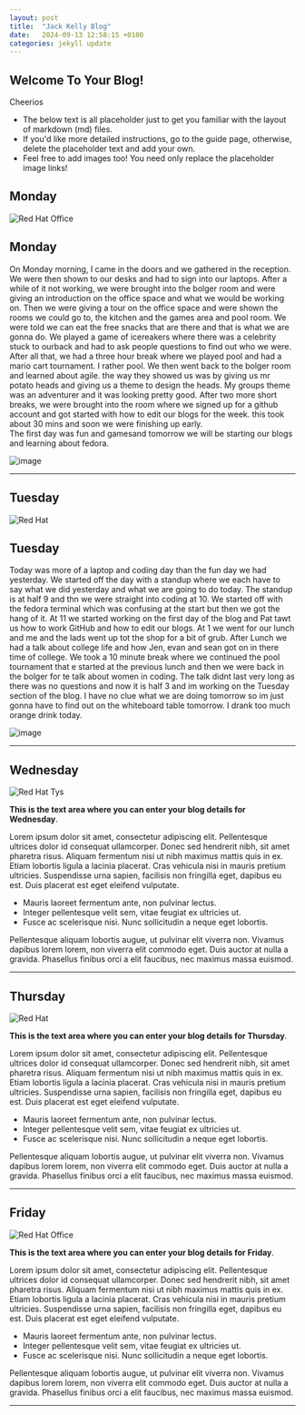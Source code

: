 ```yaml
---
layout: post
title:  "Jack Kelly Blog"
date:   2024-09-13 12:58:15 +0100
categories: jekyll update
---
```


## Welcome To Your Blog!
Cheerios
* The below text is all placeholder just to get you familiar with the layout of markdown (md) files.
* If you'd like more detailed instructions, go to the guide page, otherwise, delete the placeholder text and add your own.
* Feel free to add images too! You need only replace the placeholder image links!


## Monday
![Red Hat Office](https://ctsgroup.ie/images/made/images/uploads/clients/IMG_0606_960_550_s_c1.JPG "Red Hat Waterford")

## Monday
On Monday morning, I came in the doors and we gathered in the reception. We were then shown to our desks and had to sign into our laptops. After a while of it not working, we were brought into the bolger room and were giving an introduction on the office space and what we would be working on. Then we were giving a tour on the office space and were shown the rooms we could go to, the kitchen and the games area and pool room. We were told we can eat the free snacks that are there and that is what we are gonna do. We played a game of icereakers where there was a celebrity stuck to ourback and had to ask people questions to find out who we were.    
      After all that, we had a three hour break where we played pool and had a mario cart tournament. I rather pool. We then went back to the bolger room and learned about agile. the way they showed us was by giving us mr potato heads and giving us a theme to design the heads. My groups theme was an adventurer and it was looking pretty good. After two more short breaks, we were brought into the room where we signed up for a github account and got started with how to edit our blogs for the week. this took about 30 mins and soon we were finishing up early.   
         The first day was fun and gamesand tomorrow we will be starting our blogs and learning about fedora.
         
  ![image](https://github.com/user-attachments/assets/8655191a-6af0-450f-918f-93ec8d0c244d)




---
## Tuesday
![Red Hat](https://media.licdn.com/dms/image/sync/v2/D4E27AQG0k7J11PhVrA/articleshare-shrink_800/articleshare-shrink_800/0/1715854575117?e=2147483647&v=beta&t=p90eVR4DoE3f_dLfR9lHtLAVEG56CL9iItgiYbWf0yU "Red Hat Waterford")

 ## Tuesday

Today was more of a laptop and coding day than the fun day we had yesterday. We started off the day with a standup where we each have to say what we did yesterday and what we are going to do today. The standup is at half 9 and thn we were straight into coding at 10. We started off with the fedora terminal which was confusing at the start but then we got the hang of it.              At 11 we started working on the first day of the blog and Pat tawt us how to work GitHub and how to edit our blogs. At 1 we went for our lunch and me and the lads went up tot the shop for a bit of grub. After Lunch we had a talk about college life and how Jen, evan and sean got on in there time of college. We took a 10 minute break where we continued the pool tournament that e started at the previous lunch and then we were back in the bolger for te talk about women in coding. The talk didnt last very long as there was no questions and now it is half 3 and im working on the Tuesday section of the blog. I have no clue what we are doing tomorrow so im just gonna have to find out on the whiteboard table tomorrow. I drank too much orange drink today.

![image](https://github.com/user-attachments/assets/69630a2a-9361-4b06-ae74-d38b41def2db)



---
## Wednesday
![Red Hat Tys](https://media.licdn.com/dms/image/D4E12AQGU2MRA1t_flw/article-cover_image-shrink_720_1280/0/1669889882460?e=2147483647&v=beta&t=2iisPY76v14iDs2r6ruxcI0rKQ5a51bWC5Ted8bh6Fc "Red Hat TYs")

**This is the text area where you can enter your blog details for Wednesday**.

Lorem ipsum dolor sit amet, consectetur adipiscing elit. Pellentesque ultrices dolor id consequat ullamcorper. Donec sed hendrerit nibh, sit amet pharetra risus. Aliquam fermentum nisi ut nibh maximus mattis quis in ex. Etiam lobortis ligula a lacinia placerat. Cras vehicula nisi in mauris pretium ultricies. Suspendisse urna sapien, facilisis non fringilla eget, dapibus eu est. Duis placerat est eget eleifend vulputate. 

* Mauris laoreet fermentum ante, non pulvinar lectus. 
* Integer pellentesque velit sem, vitae feugiat ex ultricies ut. 
* Fusce ac scelerisque nisi. Nunc sollicitudin a neque eget lobortis. 

Pellentesque aliquam lobortis augue, ut pulvinar elit viverra non. Vivamus dapibus lorem lorem, non viverra elit commodo eget. Duis auctor at nulla a gravida. Phasellus finibus orci a elit faucibus, nec maximus massa euismod.


---
## Thursday
![Red Hat](https://miro.medium.com/v2/resize:fit:1400/0*7VyEZgzwUhQMeBqb "Code")

**This is the text area where you can enter your blog details for Thursday**.

Lorem ipsum dolor sit amet, consectetur adipiscing elit. Pellentesque ultrices dolor id consequat ullamcorper. Donec sed hendrerit nibh, sit amet pharetra risus. Aliquam fermentum nisi ut nibh maximus mattis quis in ex. Etiam lobortis ligula a lacinia placerat. Cras vehicula nisi in mauris pretium ultricies. Suspendisse urna sapien, facilisis non fringilla eget, dapibus eu est. Duis placerat est eget eleifend vulputate. 

* Mauris laoreet fermentum ante, non pulvinar lectus. 
* Integer pellentesque velit sem, vitae feugiat ex ultricies ut. 
* Fusce ac scelerisque nisi. Nunc sollicitudin a neque eget lobortis. 

Pellentesque aliquam lobortis augue, ut pulvinar elit viverra non. Vivamus dapibus lorem lorem, non viverra elit commodo eget. Duis auctor at nulla a gravida. Phasellus finibus orci a elit faucibus, nec maximus massa euismod.

---
## Friday
![Red Hat Office](https://github.blog/wp-content/uploads/2023/10/Collaboration-DarkMode-2.png?resize=1200%2C630 "Github")

**This is the text area where you can enter your blog details for Friday**.

Lorem ipsum dolor sit amet, consectetur adipiscing elit. Pellentesque ultrices dolor id consequat ullamcorper. Donec sed hendrerit nibh, sit amet pharetra risus. Aliquam fermentum nisi ut nibh maximus mattis quis in ex. Etiam lobortis ligula a lacinia placerat. Cras vehicula nisi in mauris pretium ultricies. Suspendisse urna sapien, facilisis non fringilla eget, dapibus eu est. Duis placerat est eget eleifend vulputate. 

* Mauris laoreet fermentum ante, non pulvinar lectus. 
* Integer pellentesque velit sem, vitae feugiat ex ultricies ut. 
* Fusce ac scelerisque nisi. Nunc sollicitudin a neque eget lobortis. 

Pellentesque aliquam lobortis augue, ut pulvinar elit viverra non. Vivamus dapibus lorem lorem, non viverra elit commodo eget. Duis auctor at nulla a gravida. Phasellus finibus orci a elit faucibus, nec maximus massa euismod.

---

